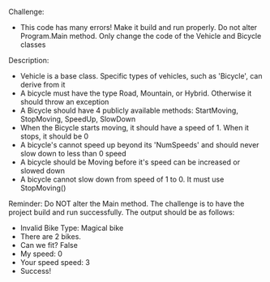 Challenge: 
- This code has many errors! Make it build and run properly. Do not alter Program.Main method. Only change the code of the Vehicle and Bicycle classes

Description:
- Vehicle is a base class. Specific types of vehicles, such as 'Bicycle', can derive from it
- A bicycle must have the type Road, Mountain, or Hybrid. Otherwise it should throw an exception
- A Bicycle should have 4 publicly available methods: StartMoving, StopMoving, SpeedUp, SlowDown
- When the Bicycle starts moving, it should have a speed of 1. When it stops, it should be 0
- A bicycle's cannot speed up beyond its 'NumSpeeds' and should never slow down to less than 0 speed
- A bicycle should be Moving before it's speed can be increased or slowed down
- A bicycle cannot slow down from speed of 1 to 0. It must use StopMoving()

Reminder: Do NOT alter the Main method. The challenge is to have the project build and run successfully. The output should be as follows:

- Invalid Bike Type: Magical bike
- There are 2 bikes.
- Can we fit? False
- My speed: 0
- Your speed speed: 3
- Success!
